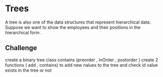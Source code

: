 # Trees
<!-- Short summary or background information -->
A tree is also one of the data structures that represent hierarchical data. Suppose we want to show the employees and their positions in the hierarchical form .

## Challenge
<!-- Description of the challenge -->
create a binary tree class contains (preorder , inOrder , postorder )
create 2 functions  ( add , contains) to add new nalues to the tree and check id value exists in the tree or not 
